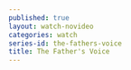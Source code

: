 ```yaml
---
published: true
layout: watch-novideo
categories: watch
series-id: the-fathers-voice
title: The Father's Voice
---
```

